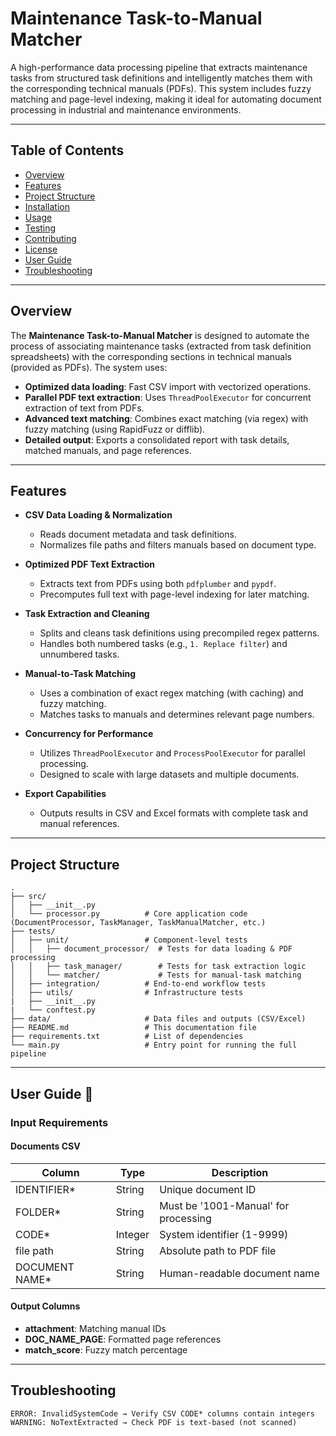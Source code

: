# Maintenance Task-to-Manual Matcher

A high-performance data processing pipeline that extracts maintenance tasks from structured task definitions and intelligently matches them with the corresponding technical manuals (PDFs). This system includes fuzzy matching and page-level indexing, making it ideal for automating document processing in industrial and maintenance environments.

---

## Table of Contents

- [Overview](#overview)
- [Features](#features)
- [Project Structure](#project-structure)
- [Installation](#installation)
- [Usage](#usage)
- [Testing](#testing)
- [Contributing](#contributing)
- [License](#license)
- [User Guide](#user-guide)
- [Troubleshooting](#troubleshooting)

---

## Overview

The **Maintenance Task-to-Manual Matcher** is designed to automate the process of associating maintenance tasks (extracted from task definition spreadsheets) with the corresponding sections in technical manuals (provided as PDFs). The system uses:

- **Optimized data loading**: Fast CSV import with vectorized operations.
- **Parallel PDF text extraction**: Uses `ThreadPoolExecutor` for concurrent extraction of text from PDFs.
- **Advanced text matching**: Combines exact matching (via regex) with fuzzy matching (using RapidFuzz or difflib).
- **Detailed output**: Exports a consolidated report with task details, matched manuals, and page references.

---

## Features

- **CSV Data Loading & Normalization**
  - Reads document metadata and task definitions.
  - Normalizes file paths and filters manuals based on document type.

- **Optimized PDF Text Extraction**
  - Extracts text from PDFs using both `pdfplumber` and `pypdf`.
  - Precomputes full text with page-level indexing for later matching.

- **Task Extraction and Cleaning**
  - Splits and cleans task definitions using precompiled regex patterns.
  - Handles both numbered tasks (e.g., `1. Replace filter`) and unnumbered tasks.

- **Manual-to-Task Matching**
  - Uses a combination of exact regex matching (with caching) and fuzzy matching.
  - Matches tasks to manuals and determines relevant page numbers.

- **Concurrency for Performance**
  - Utilizes `ThreadPoolExecutor` and `ProcessPoolExecutor` for parallel processing.
  - Designed to scale with large datasets and multiple documents.

- **Export Capabilities**
  - Outputs results in CSV and Excel formats with complete task and manual references.

---

## Project Structure

```plaintext
.
├── src/
│   ├── __init__.py
│   └── processor.py          # Core application code (DocumentProcessor, TaskManager, TaskManualMatcher, etc.)
├── tests/
│   ├── unit/                 # Component-level tests
│   │   ├── document_processor/  # Tests for data loading & PDF processing
│   │   ├── task_manager/        # Tests for task extraction logic
│   │   └── matcher/             # Tests for manual-task matching
│   ├── integration/          # End-to-end workflow tests
│   ├── utils/                # Infrastructure tests
|   ├── __init__.py
|   └── conftest.py
├── data/                     # Data files and outputs (CSV/Excel)
├── README.md                 # This documentation file
├── requirements.txt          # List of dependencies
└── main.py                   # Entry point for running the full pipeline
```

---

## User Guide 📖

### Input Requirements
#### Documents CSV
| Column | Type | Description |
|--------|------|-------------|
| IDENTIFIER* | String | Unique document ID |
| FOLDER* | String | Must be '1001-Manual' for processing |
| CODE* | Integer | System identifier (1-9999) |
| file path | String | Absolute path to PDF file |
| DOCUMENT NAME* | String | Human-readable document name |

#### Output Columns
- **attachment**: Matching manual IDs
- **DOC_NAME_PAGE**: Formatted page references
- **match_score**: Fuzzy match percentage

---

## Troubleshooting
```text
ERROR: InvalidSystemCode → Verify CSV CODE* columns contain integers
WARNING: NoTextExtracted → Check PDF is text-based (not scanned)